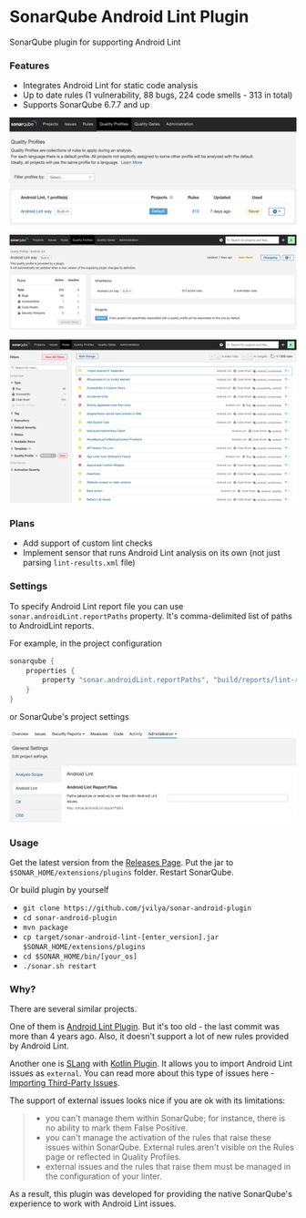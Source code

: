 # SonarQube Android Lint Plugin
SonarQube plugin for supporting Android Lint

### Features

- Integrates Android Lint for static code analysis
- Up to date rules (1 vulnerability, 88 bugs, 224 code smells - 313 in total)
- Supports SonarQube 6.7.7 and up

![Profile](docs/images/android-lint-profile.png)

![Details](docs/images/android-lint-details.png)

![Rules](docs/images/android-lint-rules.png)

### Plans

- Add support of custom lint checks
- Implement sensor that runs Android Lint analysis on its own (not just parsing `lint-results.xml` file)

### Settings

To specify Android Lint report file you can use `sonar.androidLint.reportPaths` property. It's comma-delimited list of paths to AndroidLint reports.

For example, in the project configuration

```groovy
sonarqube {
    properties {
        property "sonar.androidLint.reportPaths", "build/reports/lint-results.xml"
    }
}
```

or SonarQube's project settings

![Settigns](docs/images/android-lint-settings.png)

### Usage

Get the latest version from the [Releases Page](https://github.com/jvilya/sonar-android-plugin/releases). Put the jar
 to 
`$SONAR_HOME/extensions/plugins` folder. Restart SonarQube.

Or build plugin by yourself

- `git clone https://github.com/jvilya/sonar-android-plugin`
- `cd sonar-android-plugin`
- `mvn package`
- `cp target/sonar-android-lint-[enter_version].jar $SONAR_HOME/extensions/plugins`
- `cd $SONAR_HOME/bin/[your_os]`
- `./sonar.sh restart`

### Why?

There are several similar projects. 

One of them is [Android Lint Plugin](https://github.com/ofields/sonar-android).
But it's too old - the last commit was more than 4 years ago. Also, it doesn't support a lot of new rules provided 
by Android Lint.
 
Another one is [SLang](https://github.com/SonarSource/slang) with [Kotlin Plugin](https://github.com/SonarSource/slang/tree/master/sonar-kotlin-plugin).
It allows you to import Android Lint issues as `external`. You can read more about this type of issues here - 
[Importing Third-Party Issues](https://docs.sonarqube.org/latest/analysis/external-issues/).

The support of external issues looks nice if you are ok with its limitations:

> - you can't manage them within SonarQube; for instance, there is no ability to mark them False Positive.
> - you can't manage the activation of the rules that raise these issues within SonarQube. External rules aren't visible
> on the Rules page or reflected in Quality Profiles.
> - external issues and the rules that raise them must be managed in the configuration of your linter.

As a result, this plugin was developed for providing the native SonarQube's experience to work with Android Lint issues.
